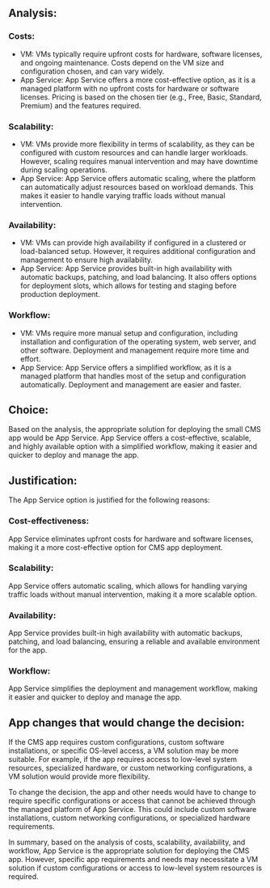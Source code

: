 ## Analysis:

### Costs:
- VM: VMs typically require upfront costs for hardware, software licenses, and ongoing maintenance. Costs depend on the VM size and configuration chosen, and can vary widely.
- App Service: App Service offers a more cost-effective option, as it is a managed platform with no upfront costs for hardware or software licenses. Pricing is based on the chosen tier (e.g., Free, Basic, Standard, Premium) and the features required.
### Scalability:
- VM: VMs provide more flexibility in terms of scalability, as they can be configured with custom resources and can handle larger workloads. However, scaling requires manual intervention and may have downtime during scaling operations.
- App Service: App Service offers automatic scaling, where the platform can automatically adjust resources based on workload demands. This makes it easier to handle varying traffic loads without manual intervention.
### Availability:
- VM: VMs can provide high availability if configured in a clustered or load-balanced setup. However, it requires additional configuration and management to ensure high availability.
- App Service: App Service provides built-in high availability with automatic backups, patching, and load balancing. It also offers options for deployment slots, which allows for testing and staging before production deployment.
### Workflow:
- VM: VMs require more manual setup and configuration, including installation and configuration of the operating system, web server, and other software. Deployment and management require more time and effort.
- App Service: App Service offers a simplified workflow, as it is a managed platform that handles most of the setup and configuration automatically. Deployment and management are easier and faster.

## Choice:

Based on the analysis, the appropriate solution for deploying the small CMS app would be App Service. App Service offers a cost-effective, scalable, and highly available option with a simplified workflow, making it easier and quicker to deploy and manage the app.

## Justification:

The App Service option is justified for the following reasons:

### Cost-effectiveness: 
App Service eliminates upfront costs for hardware and software licenses, making it a more cost-effective option for CMS app deployment.
### Scalability: 
App Service offers automatic scaling, which allows for handling varying traffic loads without manual intervention, making it a more scalable option.
### Availability: 
App Service provides built-in high availability with automatic backups, patching, and load balancing, ensuring a reliable and available environment for the app.
### Workflow: 
App Service simplifies the deployment and management workflow, making it easier and quicker to deploy and manage the app.

## App changes that would change the decision:

If the CMS app requires custom configurations, custom software installations, or specific OS-level access, a VM solution may be more suitable. For example, if the app requires access to low-level system resources, specialized hardware, or custom networking configurations, a VM solution would provide more flexibility.

To change the decision, the app and other needs would have to change to require specific configurations or access that cannot be achieved through the managed platform of App Service. This could include custom software installations, custom networking configurations, or specialized hardware requirements.

In summary, based on the analysis of costs, scalability, availability, and workflow, App Service is the appropriate solution for deploying the CMS app. However, specific app requirements and needs may necessitate a VM solution if custom configurations or access to low-level system resources is required.